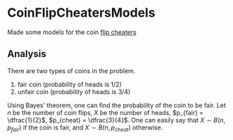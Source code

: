 # CoinFlipCheatersModels
Made some models for the coin [flip cheaters](https://primerlearning.org/)

## Analysis
There are two types of coins in the problem.
1. fair coin (probability of heads is 1/2)
2. unfair coin (probability of heads is 3/4)

Using Bayes' theorem, one can find the probability of the coin to be fair. Let $n$ be the number of coin flips, $X$ be the number of heads, $p_{fair} = \dfrac{1}{2}$, $p_{cheat} = \dfrac{3}{4}$. One can easily say that $X \sim B(n, p_{fair})$ if the coin is fair, and $X \sim B(n, p_{cheat})$ otherwise.
